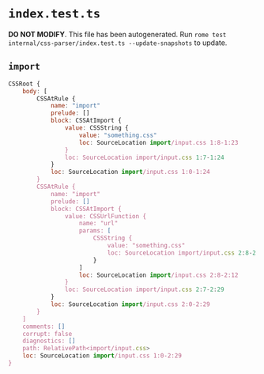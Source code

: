 # `index.test.ts`

**DO NOT MODIFY**. This file has been autogenerated. Run `rome test internal/css-parser/index.test.ts --update-snapshots` to update.

## `import`

```javascript
CSSRoot {
	body: [
		CSSAtRule {
			name: "import"
			prelude: []
			block: CSSAtImport {
				value: CSSString {
					value: "something.css"
					loc: SourceLocation import/input.css 1:8-1:23
				}
				loc: SourceLocation import/input.css 1:7-1:24
			}
			loc: SourceLocation import/input.css 1:0-1:24
		}
		CSSAtRule {
			name: "import"
			prelude: []
			block: CSSAtImport {
				value: CSSUrlFunction {
					name: "url"
					params: [
						CSSString {
							value: "something.css"
							loc: SourceLocation import/input.css 2:8-2:12
						}
					]
					loc: SourceLocation import/input.css 2:8-2:12
				}
				loc: SourceLocation import/input.css 2:7-2:29
			}
			loc: SourceLocation import/input.css 2:0-2:29
		}
	]
	comments: []
	corrupt: false
	diagnostics: []
	path: RelativePath<import/input.css>
	loc: SourceLocation import/input.css 1:0-2:29
}
```
